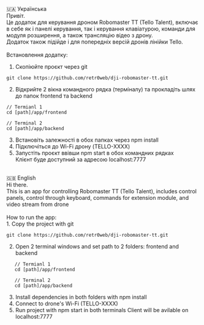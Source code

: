 🇺🇦 Українська
<br>
Привіт.<br>
Це додаток для керування дроном Robomaster TT (Tello Talent), включає в себе як і панелі керування, так і керування клавіатурою, команди для модуля розширення, а також трансляцію відео з дрону.<br>
Додаток також підійде і для попередніх версій дронів лінійки Tello.<br><br>
Встановлення додатку:<br>
1. Скопіюйте проєкт через git<br>
```
git clone https://github.com/retr0web/dji-robomaster-tt.git
```
2. Відкрийте 2 вікна командного рядка (терміналу) та прокладіть шлях до папок frontend та backend
```
// Termianl 1
cd [path]/app/frontend

// Terminal 2
cd [path]/app/backend
```
3. Встановіть залежності в обох папках через npm install
4. Підключіться до Wi-Fi дрону (TELLO-XXXX)
5. Запустіть проєкт ввівши npm start в обох командних рядках<br>
Клієнт буде доступний за адресою localhost:7777<br>
<br>
🇬🇧 English 
<br>
Hi there.<br>
This is an app for controlling Robomaster TT (Tello Talent), includes control panels, control through keyboard, commands for extension module, and video stream from drone<br><br>
How to run the app: <br>
1. Copy the project with git <br>

```
git clone https://github.com/retr0web/dji-robomaster-tt.git
```

2. Open 2 terminal windows and set path to 2 folders: frontend and backend 
```
   // Termianl 1
   cd [path]/app/frontend

   // Terminal 2
   cd [path]/app/backend
```
3. Install dependencies in both folders with npm install
4. Connect to drone's Wi-Fi (TELLO-XXXX)
5. Run project with npm start in both terminals
Client will be avilable on localhost:7777
